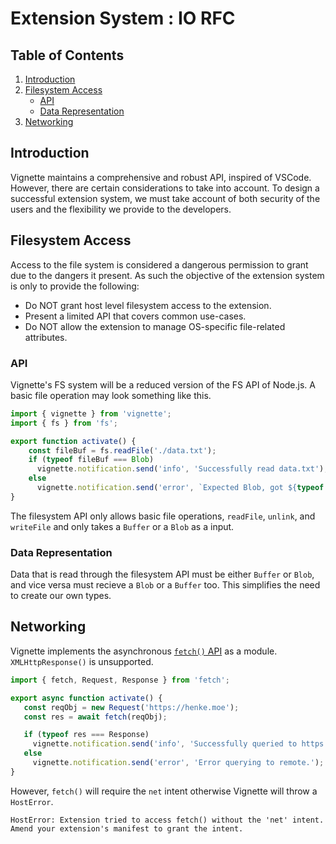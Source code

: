 # Extension System : IO RFC

## Table of Contents
1. [Introduction](#Introduction)
2. [Filesystem Access](#Filesystem-Access)
    - [API](#API)
    - [Data Representation](#Data-Representation)
3. [Networking](#Networking) 


## Introduction

Vignette maintains a comprehensive and robust API, inspired of VSCode. However, there are certain considerations to take into account. To design a successful extension system, we must take account of both security of the users and the flexibility we provide to the developers.

## Filesystem Access

Access to the file system is considered a dangerous permission to grant due to the dangers it present. As such the objective of the extension system is only to provide the following:

* Do NOT grant host level filesystem access to the extension.
* Present a limited API that covers common use-cases.
* Do NOT allow the extension to manage OS-specific file-related attributes.

### API

Vignette's FS system will be a reduced version of the FS API of Node.js. A basic file operation may look something like this.

```typescript
import { vignette } from 'vignette';
import { fs } from 'fs';

export function activate() {
    const fileBuf = fs.readFile('./data.txt');
    if (typeof fileBuf === Blob)
      vignette.notification.send('info', 'Successfully read data.txt');
    else 
      vignette.notification.send('error', `Expected Blob, got ${typeof fileBuf} instead.`)
}
```

The filesystem API only allows basic file operations, `readFile`, `unlink`, and `writeFile` and only takes a `Buffer` or a `Blob` as a input.

### Data Representation

Data that is read through the filesystem API must be either `Buffer` or `Blob`, and vice versa must recieve a `Blob` or a `Buffer` too. This simplifies the need to create our own types.

## Networking

Vignette implements the asynchronous [`fetch()` API](https://developer.mozilla.org/en-US/docs/Web/API/fetch) as a module. `XMLHttpResponse()` is unsupported. 

```typescript
import { fetch, Request, Response } from 'fetch';

export async function activate() {
   const reqObj = new Request('https://henke.moe');
   const res = await fetch(reqObj);

   if (typeof res === Response)
     vignette.notification.send('info', 'Successfully queried to https://henke.moe');
   else
     vignette.notification.send('error', 'Error querying to remote.');
}

```

However, `fetch()` will require the `net` intent otherwise Vignette will throw a `HostError`.

```
HostError: Extension tried to access fetch() without the 'net' intent. Amend your extension's manifest to grant the intent.
```
